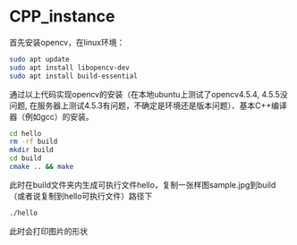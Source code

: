 # CPP_instance

首先安装opencv，在linux环境：
```bash
sudo apt update
sudo apt install libopencv-dev
sudo apt install build-essential
```
通过以上代码实现opencv的安装（在本地ubuntu上测试了opencv4.5.4, 4.5.5没问题, 在服务器上测试4.5.3有问题，不确定是环境还是版本问题）、基本C++编译器（例如gcc）的安装。


```bash
cd hello
rm -rf build
mkdir build
cd build
cmake .. && make
```
此时在build文件夹内生成可执行文件hello，复制一张样图sample.jpg到build（或者说复制到hello可执行文件）路径下

```bash
./hello
```
此时会打印图片的形状
